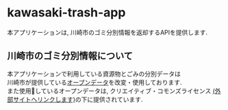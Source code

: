 # kawasaki-trash-app
本アプリケーションは, 川崎市のゴミ分別情報を返却するAPIを提供します. 

## 川崎市のゴミ分別情報について
本アプリケーションで利用している資源物とごみの分別データは  
川崎市が提供している[オープンデータ]('http://www.city.kawasaki.jp/300/page/0000075059.html#opendata_dataset_22')を改変・使用しております.   
また使用しているオープンデータは, クリエイティブ・コモンズライセンス
[(外部サイトへリンクします)]('https://creativecommons.jp/licenses/')の下に提供されています.  
